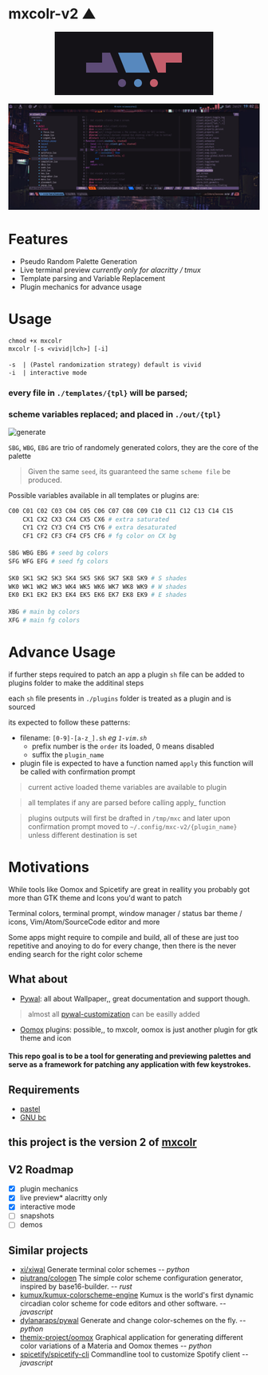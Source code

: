 # mxcolr-v2 ▲

<p align="center">
  <img src="./assets/2022-01-29-163127_318x127_scrot.png">
</p>
<p align="center">
  <img src="./assets/2022-01-29-190221_2560x1080_scrot.png">
</p>

Features
========
- Pseudo Random Palette Generation
- Live terminal preview _currently only for alacritty / tmux_
- Template parsing and Variable Replacement
- Plugin mechanics for advance usage

Usage
=====
    chmod +x mxcolr
    mxcolr [-s <vivid|lch>] [-i]

    -s  | (Pastel randomization strategy) default is vivid
    -i  | interactive mode

### every file in `./templates/{tpl}` will be parsed;
### scheme variables replaced; and placed in `./out/{tpl}`

![generate](https://github.com/metaory/mxcolr-v2/wiki/assets/gifcast_220323085113.gif)


`SBG`, `WBG`, `EBG` are trio of randomely generated colors, they are the core of the palette
> Given the same `seed`, its guaranteed the same `scheme file` be produced.

Possible variables available in all templates or plugins are:
```bash
C00 C01 C02 C03 C04 C05 C06 C07 C08 C09 C10 C11 C12 C13 C14 C15
    CX1 CX2 CX3 CX4 CX5 CX6 # extra saturated
    CY1 CY2 CY3 CY4 CY5 CY6 # extra desaturated
    CF1 CF2 CF3 CF4 CF5 CF6 # fg color on CX bg

SBG WBG EBG # seed bg colors
SFG WFG EFG # seed fg colors

SK0 SK1 SK2 SK3 SK4 SK5 SK6 SK7 SK8 SK9 # S shades
WK0 WK1 WK2 WK3 WK4 WK5 WK6 WK7 WK8 WK9 # W shades
EK0 EK1 EK2 EK3 EK4 EK5 EK6 EK7 EK8 EK9 # E shades

XBG # main bg colors
XFG # main fg colors
```
Advance Usage
=============
if further steps required to patch an app a plugin `sh` file can be added to plugins folder to make the additinal steps

each `sh` file presents in `./plugins` folder is treated as a plugin and is sourced

its expected to follow these patterns:
* filename: `[0-9]-[a-z_].sh` _eg `1-vim.sh`_
  * prefix number is the `order` its loaded, 0 means disabled
  * suffix the `plugin_name`
* plugin file is expected to have a function named `apply`
  this function will be called with confirmation prompt

> current active loaded theme variables are available to plugin

> all templates if any are parsed before calling apply_ function

> plugins outputs will first be drafted in `/tmp/mxc` and later upon confirmation prompt moved to `~/.config/mxc-v2/{plugin_name}`
unless different destination is set


Motivations
===========
While tools like Oomox and Spicetify are great in reallity you probably got more than GTK theme and Icons you'd want to patch

Terminal colors, terminal prompt, window manager / status bar theme / icons, Vim/Atom/SourceCode editor and more

Some apps might require to compile and build, all of these are just too repetitive and anoying to do for every change, then there is the never ending search for the right color scheme

What about
----------
- [Pywal](https://github.com/dylanaraps/pywal): all about Wallpaper,, great documentation and support though.
> almost all [pywal-customization](https://github.com/dylanaraps/pywal/wiki/customization) can be easilly added
- [Oomox](https://github.com/themix-project/oomox) plugins: possible,, to mxcolr, oomox is just another plugin for gtk theme and icon

#### This repo goal is to be a tool for generating and previewing palettes and serve as a framework for patching any application with few keystrokes.


Requirements
------------
- [pastel](https://github.com/sharkdp/pastel)
- [GNU bc](https://www.gnu.org/software/bc)

## this project is the version 2 of [mxcolr](https://github.com/metaory/mxcolr)

## V2 Roadmap
- [X] plugin mechanics
- [X] live preview* alacritty only
- [X] interactive mode
- [ ] snapshots
- [ ] demos

## Similar projects
- [xi/xiwal](https://github.com/xi/xiwal) Generate terminal color schemes -- _python_
- [piutranq/cologen](https://github.com/piutranq/cologen) The simple color scheme configuration generator, inspired by base16-builder. -- _rust_
- [kumux/kumux-colorscheme-engine](https://github.com/kumux/kumux-colorscheme-engine) Kumux is the world's first dynamic circadian color scheme for code editors and other software. -- _javascript_
- [dylanaraps/pywal](https://github.com/dylanaraps/pywal) Generate and change color-schemes on the fly. -- _python_
- [themix-project/oomox](https://github.com/themix-project/oomox) Graphical application for generating different color variations of a Materia and Oomox themes -- _python_
- [spicetify/spicetify-cli](https://github.com/spicetify/spicetify-cli) Commandline tool to customize Spotify client -- _javascript_
